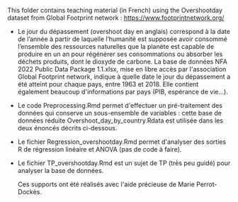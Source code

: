 This folder contains teaching material (in French) using the Overshootday dataset from Global Footprint network : https://www.footprintnetwork.org/

- Le jour du dépassement (overshoot day en anglais) correspond à la date de l’année à partir de laquelle l’humanité est supposée avoir consommé l’ensemble
 des ressources naturelles que la planète est capable de produire en un an pour régénérer ses consommations ou absorber les déchets produits, dont le dioxyde de carbone.
La base de données NFA 2022 Public Data Package 1.1.xlsx, mise en libre accès par l'association Global Footprint network, indique à quelle date le jour du dépassement a été atteint
pour chaque pays, entre 1963 et 2018. Elle contient également beaucoup d'informations par pays (PIB, espérance de vie...).

- Le code Preprocessing.Rmd permet d'effectuer un pré-traitement des données qui conserve un sous-ensemble de variables : cette base de données réduite Overshoot_day_by_country.Rdata est utilisée dans les deux énoncés décrits ci-dessous.

- Le fichier Regression_overshootday.Rmd permet d'analyser des sorties R de régression linéaire et ANOVA (pas de code à faire).

- Le fichier TP_overshootday.Rmd est un sujet de TP (très peu guidé) pour analyser la base de données.

  Ces supports ont été réalisés avec l'aide précieuse de Marie Perrot-Dockès.
